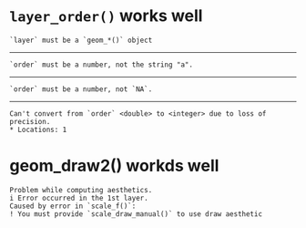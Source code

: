 # `layer_order()` works well

    `layer` must be a `geom_*()` object

---

    `order` must be a number, not the string "a".

---

    `order` must be a number, not `NA`.

---

    Can't convert from `order` <double> to <integer> due to loss of precision.
    * Locations: 1

# geom_draw2() workds well

    Problem while computing aesthetics.
    i Error occurred in the 1st layer.
    Caused by error in `scale_f()`:
    ! You must provide `scale_draw_manual()` to use draw aesthetic

